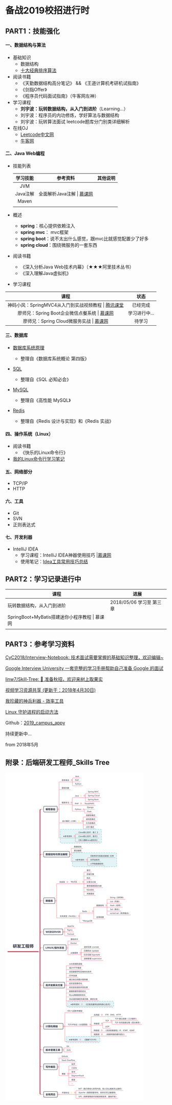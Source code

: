 # 备战2019校招进行时



## PART1：技能强化

#### 一、数据结构与算法

- 基础知识
    - 数据结构
    - [十大经典排序算法](https://www.cnblogs.com/onepixel/articles/7674659.html)
- 阅读书籍
    - 《天勤数据结构高分笔记》 && 《王道计算机考研机试指南》
    - 《剑指Offer》
    - 《程序员代码面试指南》（牛客网左神）
- 学习课程
    - **刘宇波：玩转数据结构，从入门到进阶**（Learning...）
    - 刘宇波：程序员的内功修炼，学好算法与数据结构
    - 刘宇波：玩转算法面试 leetcode题库分门别类详细解析
- 在线OJ
    - [Leetcode中文网](https://leetcode-cn.com/)
    -  [牛客网](https://www.nowcoder.com/)




#### 二、Java Web编程
- 技能列表

    | 学习技能 |                           参考资料                           | 其他说明 |
    | :------: | :----------------------------------------------------------: | :------: |
    |   JVM    |                                                              |          |
    | Java注解 | 全面解析Java注解 \| [慕课网](https://www.imooc.com/learn/456) |          |
    |  Maven   |                                                              |          |
    |          |                                                              |          |

- 概述
    - **spring**：核心提供依赖注入
    - **spring mvc**： mvc框架
    - **spring boot**：说不太出什么感觉，跟mvc比就感觉配置少了好多
    - **spring cloud**：围绕微服务的一套东西 

- 阅读书籍
    - 《深入分析Java Web技术内幕》（★★★阿里技术丛书）
    - 《深入理解Java虚拟机》

- 学习课程

|                             课程                             |     状态      |
| :----------------------------------------------------------: | :-----------: |
| 神码小风：SpringMVC4从入门到实战视频教程 \| [腾讯课堂](https://ke.qq.com/course/263024) |   已经完成    |
| 廖师兄：Spring Boot企业微信点餐系统 \|  [慕课网](https://coding.imooc.com/class/117.html) | 学习进行中... |
| 廖师兄：Spring Cloud微服务实战 \| [慕课网](https://coding.imooc.com/class/187.html) |    待学习     |




#### 三、数据库 

- [数据库系统原理](https://github.com/CyC2018/InnterviewNotes/blob/master/notes/数据库系统原理.md)
  - 整理自《数据库系统概论 第四版》
- [SQL](https://github.com/CyC2018/InnterviewNotes/blob/master/notes/SQL.md)
  - 整理自《SQL 必知必会》

- [MySQL](https://github.com/CyC2018/InnterviewNotes/blob/master/notes/MySQL.md)
  - 整理自《高性能 MySQL》

- [Redis](https://github.com/CyC2018/InnterviewNotes/blob/master/notes/Redis.md)
  - 整理自《Redis 设计与实现》和《Redis 实战》



#### 四、操作系统（Linux）

- 阅读书籍
    - 《快乐的Linux命令行》
- [我的Linux命令行学习笔记](notes/my_linux_cmd.md)



#### 五、网络部分

- TCP/IP
- HTTP



#### 六、工具

- Git
- SVN
- 正则表达式



#### 七、开发利器

- IntelliJ IDEA 
  - 学习课程：IntelliJ IDEA神器使用技巧 |[慕课网](https://www.imooc.com/learn/924)
  - 使用笔记：[Idea工具常用技巧总结](https://www.jianshu.com/p/131c2deb3ecf)





## PART2：学习记录进行中

| 课程                                           | 进展                     |
| ---------------------------------------------- | ------------------------ |
| 玩转数据结构，从入门到进阶                     | 2018/05/06 学习至 第三章 |
| SpringBoot+MyBatis搭建迷你小程序教程 \| 慕课网 |                          |
|                                                |                          |



## PART3：参考学习资料

[CyC2018/Interview-Notebook: 技术面试需要掌握的基础知识整理，欢迎编辑~](https://github.com/CyC2018/Interview-Notebook)

[Google Interview University 一套完整的学习手册帮助自己准备 Google 的面试](https://github.com/jwasham/coding-interview-university/blob/master/translations/README-cn.md)

[linw7/Skill-Tree: 🐼 准备秋招，欢迎来树上取果实](https://github.com/linw7/Skill-Tree)

[视频学习资源共享 (更新于：2018年4月30日)](https://github.com/shiyuan17/share_video/tree/1773f9f1e181d40f3e00041805933ca55932c553)

[我珍藏的神兵利器 - 效率工具](https://www.liutf.com/posts/3720794851.html)

[Linux 守护进程的启动方法](https://mp.weixin.qq.com/s/DzajJNhcpB3hqWzzm71Q0w)





Github：[2019_campus_appy](https://github.com/frank-lam/2019_campus_appy)



持续更新中...

from 2018年5月



## 附录：后端研发工程师_Skills Tree

**![](pics/mind/developer_skills_tree.svg)**

